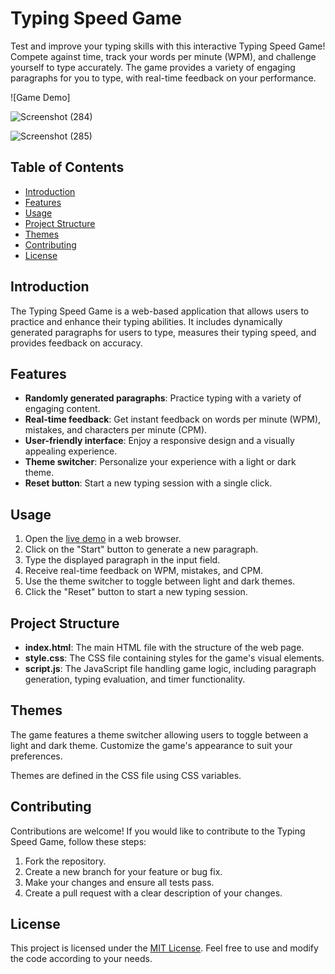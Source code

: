 # Typing Speed Game

Test and improve your typing skills with this interactive Typing Speed Game! Compete against time, track your words per minute (WPM), and challenge yourself to type accurately. The game provides a variety of engaging paragraphs for you to type, with real-time feedback on your performance.

![Game Demo]

![Screenshot (284)](https://github.com/VelpuriVineela/Typing-Speed-Test-Game-/assets/134683293/3cd0287e-34be-4934-b9d2-36f239e1e513)

![Screenshot (285)](https://github.com/VelpuriVineela/Typing-Speed-Test-Game-/assets/134683293/923a8663-95af-451c-a157-dbef1f17b847)


 
## Table of Contents
- [Introduction](#introduction)
- [Features](#features)
- [Usage](#usage)
- [Project Structure](#project-structure)
- [Themes](#themes)
- [Contributing](#contributing)
- [License](#license)

## Introduction

The Typing Speed Game is a web-based application that allows users to practice and enhance their typing abilities. It includes dynamically generated paragraphs for users to type, measures their typing speed, and provides feedback on accuracy.

## Features

- **Randomly generated paragraphs**: Practice typing with a variety of engaging content.
- **Real-time feedback**: Get instant feedback on words per minute (WPM), mistakes, and characters per minute (CPM).
- **User-friendly interface**: Enjoy a responsive design and a visually appealing experience.
- **Theme switcher**: Personalize your experience with a light or dark theme.
- **Reset button**: Start a new typing session with a single click.

## Usage

1. Open the [live demo]([https://velpurivineela.github.io/Typing-Speed-Test-Game-/]) in a web browser.
2. Click on the "Start" button to generate a new paragraph.
3. Type the displayed paragraph in the input field.
4. Receive real-time feedback on WPM, mistakes, and CPM.
5. Use the theme switcher to toggle between light and dark themes.
6. Click the "Reset" button to start a new typing session.

## Project Structure

- **index.html**: The main HTML file with the structure of the web page.
- **style.css**: The CSS file containing styles for the game's visual elements.
- **script.js**: The JavaScript file handling game logic, including paragraph generation, typing evaluation, and timer functionality.

## Themes

The game features a theme switcher allowing users to toggle between a light and dark theme. Customize the game's appearance to suit your preferences.

Themes are defined in the CSS file using CSS variables.

## Contributing

Contributions are welcome! If you would like to contribute to the Typing Speed Game, follow these steps:

1. Fork the repository.
2. Create a new branch for your feature or bug fix.
3. Make your changes and ensure all tests pass.
4. Create a pull request with a clear description of your changes.

## License

This project is licensed under the [MIT License](LICENSE). Feel free to use and modify the code according to your needs.



